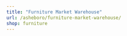 ```yaml
---
title: "Furniture Market Warehouse"
url: /asheboro/furniture-market-warehouse/
shop: furniture
---
```

